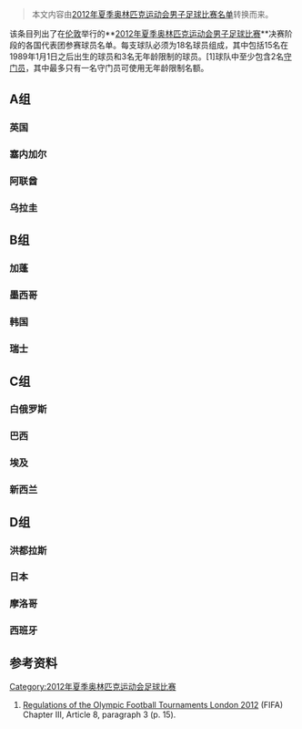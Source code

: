 > 本文内容由[2012年夏季奥林匹克运动会男子足球比赛名单](https://zh.wikipedia.org/wiki/2012年夏季奥林匹克运动会男子足球比赛名单)转换而来。


该条目列出了在[伦敦](../Page/伦敦.md "wikilink")举行的**[2012年夏季奥林匹克运动会男子足球比赛](https://zh.wikipedia.org/wiki/2012年夏季奥林匹克运动会男子足球比赛 "wikilink")**决赛阶段的各国代表团参赛球员名单。每支球队必须为18名球员组成，其中包括15名在1989年1月1日之后出生的球员和3名无年龄限制的球员。\[1\]球队中至少包含2名[守门员](https://zh.wikipedia.org/wiki/守门员 "wikilink")，其中最多只有一名守门员可使用无年龄限制名额。

## A组

### 英国

### 塞内加尔

### 阿联酋

### 乌拉圭

## B组

### 加蓬

### 墨西哥

### 韩国

### 瑞士

## C组

### 白俄罗斯

### 巴西

### 埃及

### 新西兰

## D组

### 洪都拉斯

### 日本

### 摩洛哥

### 西班牙

## 参考资料

[Category:2012年夏季奥林匹克运动会足球比赛](https://zh.wikipedia.org/wiki/Category:2012年夏季奥林匹克运动会足球比赛 "wikilink")

1.  [Regulations of the Olympic Football Tournaments London 2012](http://www.fifa.com/mm/document/tournament/competition/01/33/73/30/regulationsoft2012%5fupdate10.15.10%5fe.pdf) (FIFA) Chapter III, Article 8, paragraph 3 (p. 15).